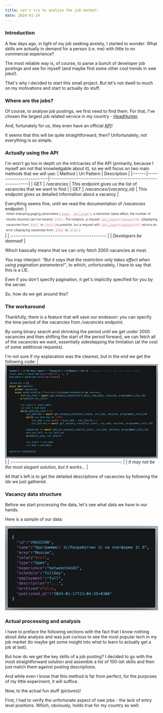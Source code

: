 ```yaml
---
title: Let's try to analyse the job market!
date: 2024-01-24
---
```


### Introduction

A few days ago, in light of my job seeking anxiety, I started to wonder: What skills are actually in demand for a person (i.e. me) with little to no commercial experience?

The most reliable way is, of course, to parse a bunch of developer job postings and see for myself (and maybe find some other cool trends in swe jobs!).

That's why I decided to start this small project. But let's not dwell to much on my motivations and start to actually do stuff.

### Where are the jobs?

Of course, to analyse job postings, we first need to find them. For that, I've chosen the largest job related service in my country - [HeadHunter](https://hh.ru).

And, fortunately for us, they even have an official [API](https://github.com/hhru/api)!

It seems that this will be quite straightforward, then? Unfortunately, not everything is so simple.

### Actually using the API

I'm won't go too in depth on the intricacies of the API (primarily, because I myself am not that knowledgable about it), so we will focus on two main methods that we will use:
| Method | Url Pattern               | Description                                                       |
|:------:|---------------------------|-------------------------------------------------------------------|
|  GET   | _/vacancies_              | This endpoint gives us the list of vacancies that we want to find |
|  GET   | _/vacancies/{vacancy_id}_ | This endpoint gives us detailed information about a vacancy       |

Everything seems fine, until we read the documentation of _/vacancies_ endpoint:
| ![Unfortunate...](./hh-analysis/get_vacancy.png) |
| :------------------------------------------------: |
|              _Developers be damned!_               |

Which basically means that we can only fetch 2000 vacancies at most.

You may interject: _"But it says that the restriction only takes effect when using pagination parameters!"_, to which, unfortunately, I have to say that this is a LIE.

Even if you don't specify pagination, it get's implicitly specified for you by the server.

So, how do we get around this?

### The workaround

Thankfully, there is a feature that will save our endeavor: you can specify the time period of the vacancies from _/vacancies_ endpoint.

By using binary search and shrinking the period until we get under 2000 vacancies and then shifting the start of the period forward, we can fetch all of the vacancies we want, essentially sidestepping the limitation (at the cost of some additional requests).

I'm not sure if my explanation was the clearest, but in the end we get the following code:
|    ![Unfortunate...](./hh-analysis/vacancy_fetch.png)    |
| :--------------------------------------------------------: |
| _It may not be the most elegant solution, but it works..._ |

All that's left is to get the detailed descriptions of vacancies by following the ids we just gathered.

### Vacancy data structure

Before we start processing the data, let's see what data we have in our hands.

Here is a sample of our data:

![Unfortunate...](./hh-analysis/vacancy_sample.png)

### Actual processing and analysis
I have to preface the following sections with the fact that I know nothing about data analysis and was just curious to see the most popular tech in my job market (to maybe get some insight into what to learn to actually get a job at last).

But how do we get the key skills of a job posting? I decided to go with the most straightforward solution and assemble a list of 100-ish skills and then just match them against posting descriptions.

And while even I know that this method is far from perfect, for the purposes of my little experiment, it will suffice.

Now, to the actual fun stuff (pictures)! 

First, I had to verify the unfortunate aspect of swe jobs - the lack of entry level positions. Which, obviously, holds true for my country as well:


